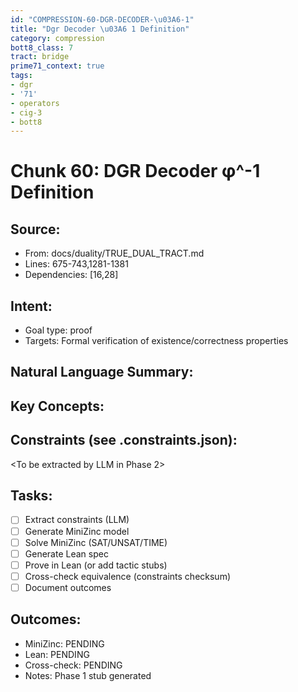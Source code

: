 ```yaml
---
id: "COMPRESSION-60-DGR-DECODER-\u03A6-1"
title: "Dgr Decoder \u03A6 1 Definition"
category: compression
bott8_class: 7
tract: bridge
prime71_context: true
tags:
- dgr
- '71'
- operators
- cig-3
- bott8
---
```



# Chunk 60: DGR Decoder φ^-1 Definition

## Source:
- From: docs/duality/TRUE_DUAL_TRACT.md
- Lines: 675-743,1281-1381
- Dependencies: [16,28]

## Intent:
- Goal type: proof
- Targets: Formal verification of existence/correctness properties

## Natural Language Summary:
<To be filled during extraction phase>

## Key Concepts:
<To be identified from source during extraction>

## Constraints (see .constraints.json):
<To be extracted by LLM in Phase 2>

## Tasks:
- [ ] Extract constraints (LLM)
- [ ] Generate MiniZinc model
- [ ] Solve MiniZinc (SAT/UNSAT/TIME)
- [ ] Generate Lean spec
- [ ] Prove in Lean (or add tactic stubs)
- [ ] Cross-check equivalence (constraints checksum)
- [ ] Document outcomes

## Outcomes:
- MiniZinc: PENDING
- Lean: PENDING
- Cross-check: PENDING
- Notes: Phase 1 stub generated
